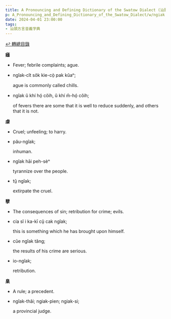 ```yaml
---
title: A Pronouncing and Defining Dictionary of the Swatow Dialect (汕頭方言音義字典) / ngiak
p: A_Pronouncing_and_Defining_Dictionary_of_the_Swatow_Dialect/w/ngiak
date: 2024-04-01 23:00:00
tags: 
- 汕頭方言音義字典
---
```


[↩️ 轉總目錄](/A_Pronouncing_and_Defining_Dictionary_of_the_Swatow_Dialect)


**瘧**
- Fever; febrile complaints; ague.

- ngîak-cît sôk kìe-cò̤ pak kûaⁿ;

  ague is commonly called chills.

- ngîak ŭ khí hó̤ côih, ŭ khí m̄-hó̤ côih;

  of fevers there are some that it is well to reduce suddenly, and others that it is not.

**虐**
- Cruel; unfeeling; to harry.

- pău-ngîak;

  inhuman.

- ngîak hāi peh-sèⁿ

  tyrannize over the people.

- tṳ̂ ngîak;

  extirpate the cruel.

**孽**
- The consequences of sin; retribution for crime; evils.

- cía sĭ i ka-kī cṳ̆ cak ngîak;

  this is something which he has brought upon himself.

- cŭe ngîak tăng;

  the results of his crime are serious.

- io-ngîak;

  retribution.

**臬**
- A rule; a precedent.

- ngîak-thâi; ngiak-pìen; ngiak-si;

  a provincial judge.